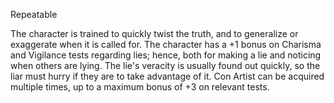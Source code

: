 Repeatable

The character is trained to quickly twist the truth, and to generalize or exaggerate when it is called for. The character has a +1 bonus on Charisma and Vigilance tests regarding lies; hence, both for making a lie and noticing when others are lying. The lie's veracity is usually found out quickly, so the liar must hurry if they are to take advantage of it. Con Artist can be acquired multiple times, up to a maximum bonus of +3 on relevant tests.